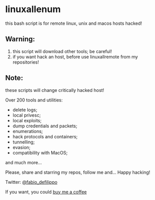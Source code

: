 # linuxallenum
this bash script is for remote linux, unix and macos hosts hacked!

## Warning:
1. this script will download other tools; be careful!
2. if you want hack an host, before use linuxallremote from my repositories!

## Note:
these scripts will change critically hacked host!

Over 200 tools and utilities:
- delete logs;
- local privesc;
- local exploits;
- dump credentials and packets;
- enumerations;
- hack protocols and containers;
- tunnelling;
- evasion;
- compatibility with MacOS;

and much more...

Please, share and starring my repos, follow me and... Happy hacking!

Twitter: <a href="https://twitter.com/fabio_defilippo">@fabio_defilippo</a>

If you want, you could <a href="https://www.paypal.com/donate?hosted_button_id=559D4CJB84KQJ">buy me a coffee</a>

